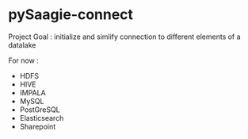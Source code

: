 # pySaagie-connect

Project Goal : initialize and simlify connection to different elements of a datalake

For now :

- HDFS
- HIVE
- IMPALA
- MySQL
- PostGreSQL
- Elasticsearch
- Sharepoint
